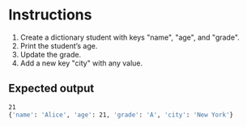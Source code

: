 # Instructions
1. Create a dictionary student with keys "name", "age", and "grade".
2. Print the student’s age.
3. Update the grade.
4. Add a new key "city" with any value.

## Expected output
```bash
21
{'name': 'Alice', 'age': 21, 'grade': 'A', 'city': 'New York'}
```
